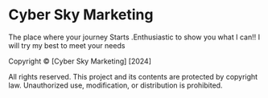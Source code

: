 # Cyber Sky Marketing 
The place where your journey Starts .Enthusiastic to show you what I can!! I will try my best to meet your needs 

Copyright © [Cyber Sky Marketing] [2024]

All rights reserved. This project and its contents are protected by copyright law. Unauthorized use, modification, or distribution is prohibited.
